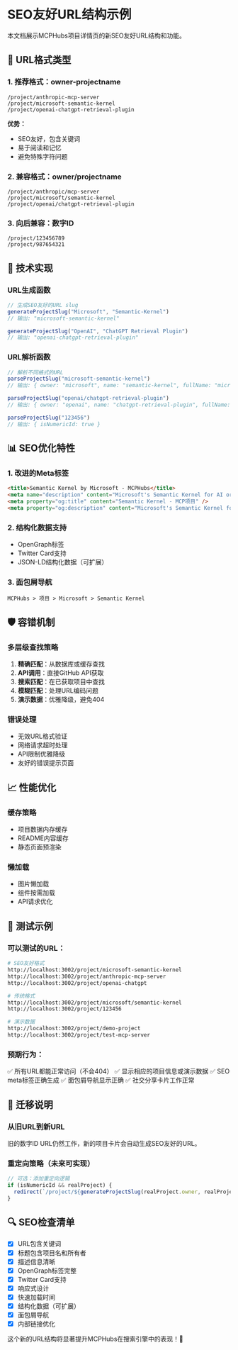 # SEO友好URL结构示例

本文档展示MCPHubs项目详情页的新SEO友好URL结构和功能。

## 🎯 URL格式类型

### 1. 推荐格式：owner-projectname
```
/project/anthropic-mcp-server
/project/microsoft-semantic-kernel
/project/openai-chatgpt-retrieval-plugin
```

**优势：**
- SEO友好，包含关键词
- 易于阅读和记忆
- 避免特殊字符问题

### 2. 兼容格式：owner/projectname
```
/project/anthropic/mcp-server
/project/microsoft/semantic-kernel
/project/openai/chatgpt-retrieval-plugin
```

### 3. 向后兼容：数字ID
```
/project/123456789
/project/987654321
```

## 🔧 技术实现

### URL生成函数
```typescript
// 生成SEO友好的URL slug
generateProjectSlug("Microsoft", "Semantic-Kernel")
// 输出: "microsoft-semantic-kernel"

generateProjectSlug("OpenAI", "ChatGPT Retrieval Plugin") 
// 输出: "openai-chatgpt-retrieval-plugin"
```

### URL解析函数
```typescript
// 解析不同格式的URL
parseProjectSlug("microsoft-semantic-kernel")
// 输出: { owner: "microsoft", name: "semantic-kernel", fullName: "microsoft/semantic-kernel" }

parseProjectSlug("openai/chatgpt-retrieval-plugin")
// 输出: { owner: "openai", name: "chatgpt-retrieval-plugin", fullName: "openai/chatgpt-retrieval-plugin" }

parseProjectSlug("123456")
// 输出: { isNumericId: true }
```

## 📊 SEO优化特性

### 1. 改进的Meta标签
```html
<title>Semantic Kernel by Microsoft - MCPHubs</title>
<meta name="description" content="Microsoft's Semantic Kernel for AI orchestration" />
<meta property="og:title" content="Semantic Kernel - MCP项目" />
<meta property="og:description" content="Microsoft's Semantic Kernel for AI orchestration" />
```

### 2. 结构化数据支持
- OpenGraph标签
- Twitter Card支持
- JSON-LD结构化数据（可扩展）

### 3. 面包屑导航
```
MCPHubs > 项目 > Microsoft > Semantic Kernel
```

## 🛡️ 容错机制

### 多层级查找策略
1. **精确匹配**：从数据库或缓存查找
2. **API调用**：直接GitHub API获取
3. **搜索匹配**：在已获取项目中查找
4. **模糊匹配**：处理URL编码问题
5. **演示数据**：优雅降级，避免404

### 错误处理
- 无效URL格式验证
- 网络请求超时处理
- API限制优雅降级
- 友好的错误提示页面

## 📈 性能优化

### 缓存策略
- 项目数据内存缓存
- README内容缓存
- 静态页面预渲染

### 懒加载
- 图片懒加载
- 组件按需加载
- API请求优化

## 🧪 测试示例

### 可以测试的URL：
```bash
# SEO友好格式
http://localhost:3002/project/microsoft-semantic-kernel
http://localhost:3002/project/anthropic-mcp-server
http://localhost:3002/project/openai-chatgpt

# 传统格式
http://localhost:3002/project/microsoft/semantic-kernel
http://localhost:3002/project/123456

# 演示数据
http://localhost:3002/project/demo-project
http://localhost:3002/project/test-mcp-server
```

### 预期行为：
✅ 所有URL都能正常访问（不会404）
✅ 显示相应的项目信息或演示数据
✅ SEO meta标签正确生成
✅ 面包屑导航显示正确
✅ 社交分享卡片工作正常

## 📝 迁移说明

### 从旧URL到新URL
旧的数字ID URL仍然工作，新的项目卡片会自动生成SEO友好的URL。

### 重定向策略（未来可实现）
```javascript
// 可选：添加重定向逻辑
if (isNumericId && realProject) {
  redirect(`/project/${generateProjectSlug(realProject.owner, realProject.name)}`);
}
```

## 🔍 SEO检查清单

- [x] URL包含关键词
- [x] 标题包含项目名和所有者
- [x] 描述信息清晰
- [x] OpenGraph标签完整
- [x] Twitter Card支持
- [x] 响应式设计
- [x] 快速加载时间
- [x] 结构化数据（可扩展）
- [x] 面包屑导航
- [x] 内部链接优化

这个新的URL结构将显著提升MCPHubs在搜索引擎中的表现！🚀 